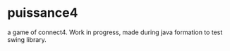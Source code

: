 # puissance4
a game of connect4. Work in progress, made during java formation to test swing library.
